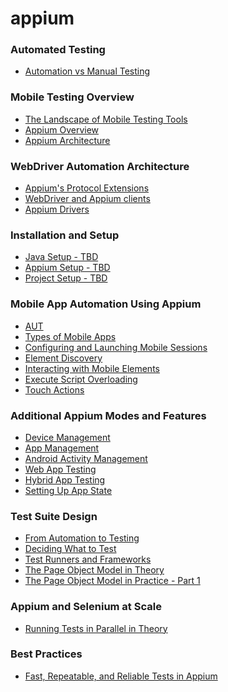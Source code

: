 # appium

### Automated Testing

- [Automation vs Manual Testing](https://github.com/lana-20/automation-vs-manual-testing)

### Mobile Testing Overview

- [The Landscape of Mobile Testing Tools](https://github.com/lana-20/mobile-testing-tools)
- [Appium Overview](https://github.com/lana-20/appium-overview)
- [Appium Architecture](https://github.com/lana-20/appium-architecture)


### WebDriver Automation Architecture

- [Appium's Protocol Extensions](https://github.com/lana-20/appium-webdriver-protocol-extensions)
- [WebDriver and Appium clients](https://github.com/lana-20/webdriver-appium-clients)
- [Appium Drivers](https://github.com/lana-20/appium-drivers)

### Installation and Setup

- [Java Setup - TBD]()
- [Appium Setup - TBD]()
- [Project Setup - TBD]()

### Mobile App Automation Using Appium

- [AUT](https://github.com/cloudgrey-io/the-app/releases)
- [Types of Mobile Apps](https://github.com/lana-20/mobile-app-types)
- [Configuring and Launching Mobile Sessions](https://github.com/lana-20/configure-launch-mobile-sessions)
- [Element Discovery](https://github.com/lana-20/appium-element-discovery)
- [Interacting with Mobile Elements](https://github.com/lana-20/appium-elements-interaction)
- [Execute Script Overloading](https://github.com/lana-20/appium-execute-script-overloading)
- [Touch Actions](https://github.com/lana-20/appium-touch-actions)

### Additional Appium Modes and Features

- [Device Management](https://github.com/lana-20/appium-device-management)
- [App Management](https://github.com/lana-20/appium-app-management)
- [Android Activity Management](https://github.com/lana-20/android-activity-management)
- [Web App Testing](https://github.com/lana-20/web-app-testing)
- [Hybrid App Testing](https://github.com/lana-20/hybrid-app-testing)
- [Setting Up App State](https://github.com/lana-20/appium-state-setup)

### Test Suite Design
- [From Automation to Testing](https://github.com/lana-20/appium-automation-to-testing)
- [Deciding What to Test](https://github.com/lana-20/appium-what-to-test)
- [Test Runners and Frameworks](https://github.com/lana-20/appium-test-runners-frameworks)
- [The Page Object Model in Theory](https://github.com/lana-20/appium-pom-theory)
- [The Page Object Model in Practice - Part 1](https://github.com/lana-20/appium-pom-practice-1)


### Appium and Selenium at Scale
- [Running Tests in Parallel in Theory](https://github.com/lana-20/appium-parallel-testing-theory)


### Best Practices
- [Fast, Repeatable, and Reliable Tests in Appium](https://github.com/lana-20/appium-best-practices)
